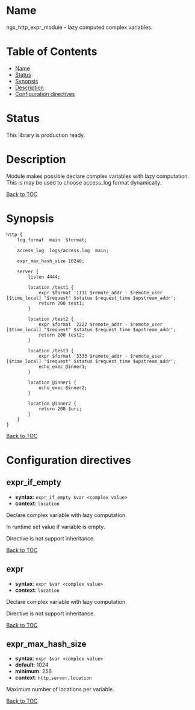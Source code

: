 Name
====

ngx_http_expr_module - lazy computed complex variables.

Table of Contents
=================

* [Name](#name)
* [Status](#status)
* [Synopsis](#synopsis)
* [Description](#description)
* [Configuration directives](#configuration-directives)

Status
======

This library is production ready.

Description
===========

Module makes possible declare complex variables with lazy computation. This is may be used to choose access_log format dynamically.

[Back to TOC](#table-of-contents)

Synopsis
========

```nginx
http {
    log_format  main  $format;

    access_log  logs/access.log  main;

    expr_max_hash_size 10240;

    server {
        listen 4444;

        location /test1 {
            expr $format '1111 $remote_addr - $remote_user [$time_local] "$request" $status $request_time $upstream_addr';
            return 200 test1;
        }

        location /test2 {
            expr $format '2222 $remote_addr - $remote_user [$time_local] "$request" $status $request_time $upstream_addr';
            return 200 test2;
        }

        location /test3 {
            expr $format '3333 $remote_addr - $remote_user [$time_local] "$request" $status $request_time $upstream_addr';
            echo_exec @inner1;
        }

        location @inner1 {
            echo_exec @inner2;
        }

        location @inner2 {
            return 200 $uri;
        }
    }
}
```

[Back to TOC](#table-of-contents)

Configuration directives
========================

expr_if_empty
-------------
* **syntax**: `expr_if_empty $var <complex value>`
* **context**: `location`

Declare complex variable with lazy computation.

In runtime set value if variable is empty.

Directive is not support inheritance.

[Back to TOC](#table-of-contents)

expr
----
* **syntax**: `expr $var <complex value>`
* **context**: `location`

Declare complex variable with lazy computation.

Directive is not support inheritance.

[Back to TOC](#table-of-contents)

expr_max_hash_size
------------------
* **syntax**: `expr $var <complex value>`
* **default**: 1024
* **minimum**: 256
* **context**: `http,server,location`

Maximum number of locations per variable.

[Back to TOC](#table-of-contents)
